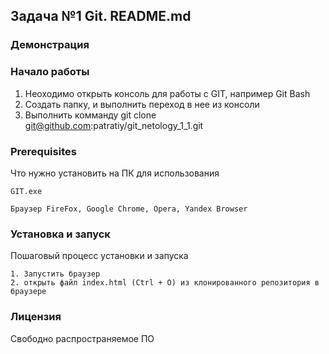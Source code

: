 ## Задача №1 Git. README.md

### Демонстрация


### Начало работы
1. Неоходимо открыть консоль для работы с GIT, например Git Bash
2. Создать папку, и выполнить переход в нее из консоли
3. Выполнить комманду git clone git@github.com:patratiy/git_netology_1_1.git

### Prerequisites
Что нужно установить на ПК для использования
```
GIT.exe
```
```
Браузер FireFox, Google Chrome, Opera, Yandex Browser
```

### Установка и запуск

Пошаговый процесс установки и запуска

```
1. Запустить браузер
2. открыть файл index.html (Ctrl + O) из клонированного репозитория в браузере
```

### Лицензия
Свободно распространяемое ПО